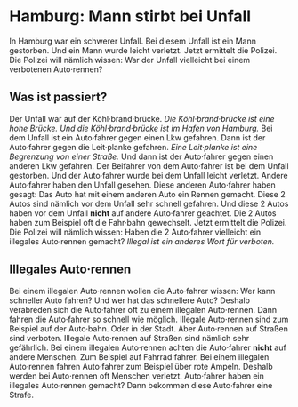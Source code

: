 # Hamburg: Mann stirbt bei Unfall

In Hamburg war ein schwerer Unfall. Bei diesem Unfall ist ein Mann gestorben. Und ein Mann wurde leicht verletzt. Jetzt ermittelt die Polizei. Die Polizei will nämlich wissen: War der Unfall vielleicht bei einem verbotenen Auto·rennen? 

## Was ist passiert?
Der Unfall war auf der Köhl·brand·brücke. 
*Die Köhl·brand·brücke ist eine hohe Brücke.* 
*Und die Köhl·brand·brücke ist im Hafen von Hamburg.* Bei dem Unfall ist ein Auto·fahrer gegen einen Lkw gefahren. Dann ist der Auto·fahrer gegen die Leit·planke gefahren. 
*Eine Leit·planke ist eine Begrenzung von einer Straße.* Und dann ist der Auto·fahrer gegen einen anderen Lkw gefahren. Der Beifahrer von dem Auto·fahrer ist bei dem Unfall gestorben. Und der Auto·fahrer wurde bei dem Unfall leicht verletzt. 
Andere Auto·fahrer haben den Unfall gesehen. Diese anderen Auto·fahrer haben gesagt: Das Auto hat mit einem anderen Auto ein Rennen gemacht. Diese 2 Autos sind nämlich vor dem Unfall sehr schnell gefahren. Und diese 2 Autos haben vor dem Unfall **nicht** auf andere Auto·fahrer geachtet. Die 2 Autos haben zum Beispiel oft die Fahr·bahn gewechselt. Jetzt ermittelt die Polizei. Die Polizei will nämlich wissen: Haben die 2 Auto·fahrer vielleicht ein illegales Auto·rennen gemacht? 
*Illegal ist ein anderes Wort für verboten.* 

## Illegales Auto·rennen
Bei einem illegalen Auto·rennen wollen die Auto·fahrer wissen: Wer kann schneller Auto fahren? Und wer hat das schnellere Auto? Deshalb verabreden sich die Auto·fahrer oft zu einem illegalen Auto·rennen. Dann fahren die Auto·fahrer so schnell wie möglich. Illegale Auto·rennen sind zum Beispiel auf der Auto·bahn. Oder in der Stadt. Aber Auto·rennen auf Straßen sind verboten. Illegale Auto·rennen auf Straßen sind nämlich sehr gefährlich. Bei einem illegalen Auto·rennen achten die Auto·fahrer **nicht** auf andere Menschen. Zum Beispiel auf Fahrrad·fahrer. Bei einem illegalen Auto·rennen fahren Auto·fahrer zum Beispiel über rote Ampeln. Deshalb werden bei Auto·rennen oft Menschen verletzt. Auto·fahrer haben ein illegales Auto·rennen gemacht? Dann bekommen diese Auto·fahrer eine Strafe. 
